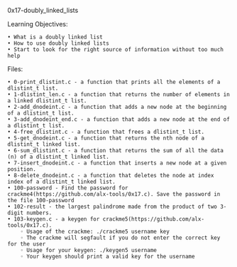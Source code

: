 ﻿0x17-doubly_linked_lists

Learning Objectives:

    • What is a doubly linked list
    • How to use doubly linked lists
    • Start to look for the right source of information without too much help


Files:

    • 0-print_dlistint.c - a function that prints all the elements of a dlistint_t list.
    • 1-dlistint_len.c - a function that returns the number of elements in a linked dlistint_t list.
    • 2-add_dnodeint.c - a function that adds a new node at the beginning of a dlistint_t list.
    • 3-add_dnodeint_end.c - a function that adds a new node at the end of a dlistint_t list.
    • 4-free_dlistint.c - a function that frees a dlistint_t list.
    • 5-get_dnodeint.c - a function that returns the nth node of a dlistint_t linked list.
    • 6-sum_dlistint.c - a function that returns the sum of all the data (n) of a dlistint_t linked list.
    • 7-insert_dnodeint.c - a function that inserts a new node at a given position.
    • 8-delete_dnodeint.c - a function that deletes the node at index index of a dlistint_t linked list.
    • 100-password - Find the password for crackme4(https://github.com/alx-tools/0x17.c). Save the password in the file 100-password
    • 102-result - the largest palindrome made from the product of two 3-digit numbers.
    • 103-keygen.c - a keygen for crackme5(https://github.com/alx-tools/0x17.c).
        ◦ Usage of the crackme: ./crackme5 username key
        ◦ The crackme will segfault if you do not enter the correct key for the user
        ◦ Usage for your keygen: ./keygen5 username
        ◦ Your keygen should print a valid key for the username
